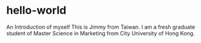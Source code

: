 # hello-world
An Introduction of myself
This is Jimmy from Taiwan. I am a fresh graduate student of Master Science in Marketing from City University of Hong Kong.
